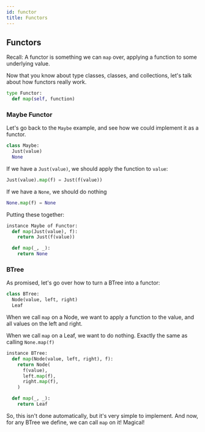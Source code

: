 ```yaml
---
id: functor
title: Functors
---
```


## Functors

Recall: A functor is something we can `map` over, applying a function to some underlying value.

Now that you know about type classes, classes, and collections, let's talk about how functors really work.

```python
type Functor:
  def map(self, function)
```

### Maybe Functor

Let's go back to the `Maybe` example, and see how we could implement it as a functor.

```python
class Maybe:
  Just(value)
  None
```

If we have a `Just(value)`, we should apply the function to `value`:

```python
Just(value).map(f) = Just(f(value))
```

If we have a `None`, we should do nothing

```python
None.map(f) = None
```

Putting these together:

```python
instance Maybe of Functor:
  def map(Just(value), f):
    return Just(f(value))

  def map(_, _):
    return None
```

### BTree

As promised, let's go over how to turn a BTree into a functor:

```python
class BTree:
  Node(value, left, right)
  Leaf
```

When we call `map` on a Node, we want to apply a function to the value, and all values on the left and right.

When we call `map` on a Leaf, we want to do nothing. Exactly the same as calling `None.map(f)`

```python
instance BTree:
  def map(Node(value, left, right), f):
    return Node(
      f(value),
      left.map(f),
      right.map(f),
    )

  def map(_, _):
    return Leaf
```

So, this isn't done automatically, but it's very simple to implement. And now, for any BTree we define, we can call `map` on it! Magical!
